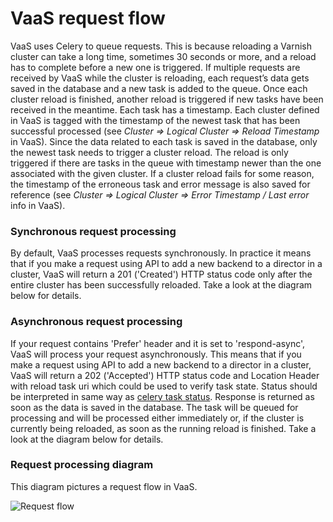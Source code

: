 VaaS request flow
=================
VaaS uses Celery to queue requests. This is because reloading a Varnish cluster can take a long time, sometimes 30 seconds or more, and a reload has to complete before a new one is triggered. If multiple requests are received by VaaS while the cluster is reloading, each request’s data gets saved in the database and a new task is added to the queue. Once each cluster reload is finished, another reload is triggered if new tasks have been received in the meantime. Each task has a timestamp. Each cluster defined in VaaS is tagged with the timestamp of the newest task that has been successful processed (see *Cluster => Logical Cluster => Reload Timestamp* in VaaS). Since the data related to each task is saved in the database, only the newest task needs to trigger a cluster reload. The reload is only triggered if there are tasks in the queue with timestamp newer than the one associated with the given cluster. If a cluster reload fails for some reason, the timestamp of the erroneous task and error message is also saved for reference (see *Cluster => Logical Cluster => Error Timestamp / Last error* info in VaaS).

### Synchronous request processing
By default, VaaS processes requests synchronously. In practice it means that if you make a request using API to add a new backend to a director in a cluster, VaaS will return a 201 ('Created') HTTP status code only after the entire cluster has been successfully reloaded. Take a look at the diagram below for details.

### Asynchronous request processing
If your request contains 'Prefer' header and it is set to 'respond-async', VaaS will process your request asynchronously. This means that if you make a request using API to add a new backend to a director in a cluster, VaaS will return a 202 ('Accepted') HTTP status code and Location Header with reload task uri which could be used to verify task state. Status should be interpreted in same way as [celery task status](http://docs.celeryproject.org/en/latest/reference/celery.result.html#celery.result.AsyncResult.status). Response is returned as soon as the data is saved in the database. The task will be queued for processing and will be processed either immediately or, if the cluster is currently being reloaded, as soon as the running reload is finished. Take a look at the diagram below for details.

### Request processing diagram
This diagram pictures a request flow in VaaS.

![Request flow](img/flow.png)
